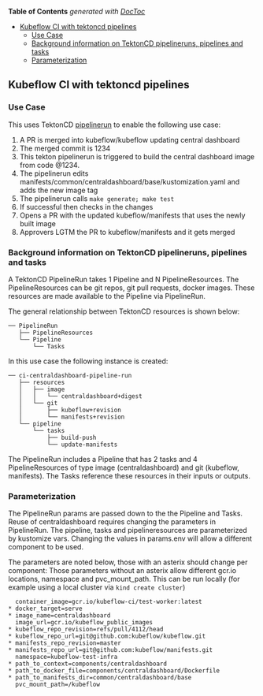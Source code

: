 <!-- START doctoc generated TOC please keep comment here to allow auto update -->
<!-- DON'T EDIT THIS SECTION, INSTEAD RE-RUN doctoc TO UPDATE -->
**Table of Contents**  *generated with [DocToc](https://github.com/thlorenz/doctoc)*

- [Kubeflow CI with tektoncd pipelines](#kubeflow-ci-with-tektoncd-pipelines)
  - [Use Case](#use-case)
  - [Background information on TektonCD pipelineruns, pipelines and tasks](#background-information-on-tektoncd-pipelineruns-pipelines-and-tasks)
  - [Parameterization](#parameterization)

<!-- END doctoc generated TOC please keep comment here to allow auto update -->

## Kubeflow CI with tektoncd pipelines

### Use Case

This uses TektonCD [pipelinerun](https://github.com/tektoncd/pipeline/blob/master/docs/pipelineruns.md) to enable the following use case:

1. A PR is merged into kubeflow/kubeflow updating central dashboard
1. The merged commit is 1234
1. This tekton pipelinerun is triggered to build the central dashboard image from code @1234.
1. The pipelinerun edits manifests/common/centraldashboard/base/kustomization.yaml and adds the new image tag
1. The pipelinerun calls `make generate; make test` 
1. If successful then checks in the changes 
1. Opens a PR with the updated kubeflow/manifests that uses the newly built image
1. Approvers LGTM the PR to kubeflow/manifests and it gets merged

### Background information on TektonCD pipelineruns, pipelines and tasks

A TektonCD PipelineRun takes 1 Pipeline and N PipelineResources.
The PipelineResources can be git repos, git pull requests, docker images.
These resources are made available to the Pipeline via PipelineRun.

The general relationship between TektonCD resources is shown below:

```
── PipelineRun
   ├── PipelineResources
   └── Pipeline
       └── Tasks
```

In this use case the following instance is created:

```
── ci-centraldashboard-pipeline-run
   ├── resources
   │   ├── image
   │   │   └── centraldashboard+digest
   │   └── git 
   │       ├── kubeflow+revision
   │       └── manifests+revision 
   └── pipeline
       └── tasks
           ├── build-push
           └── update-manifests
```

The PipelineRun includes a Pipeline that has 2 tasks and 4 PipelineResources of type image (centraldashboard) and git (kubeflow, manifests).
The Tasks reference these resources in their inputs or outputs. 

### Parameterization 

The PipelineRun params are passed down to the the Pipeline and Tasks.
Reuse of centraldashboard requires changing the parameters in PipelineRun.
The pipeline, tasks and pipelineresources are parameterized by kustomize vars.
Changing the values in params.env will allow a different component to be used.

The parameters are noted below, those with an asterix should change per component:
Those parameters without an asterix allow different gcr.io locations, namespace and pvc_mount_path.
This can be run locally (for example using a local cluster via `kind create cluster`)

```
  container_image=gcr.io/kubeflow-ci/test-worker:latest
* docker_target=serve
* image_name=centraldashboard
  image_url=gcr.io/kubeflow_public_images
* kubeflow_repo_revision=refs/pull/4112/head
* kubeflow_repo_url=git@github.com:kubeflow/kubeflow.git
* manifests_repo_revision=master
* manifests_repo_url=git@github.com:kubeflow/manifests.git
  namespace=kubeflow-test-infra
* path_to_context=components/centraldashboard
* path_to_docker_file=components/centraldashboard/Dockerfile
* path_to_manifests_dir=common/centraldashboard/base
  pvc_mount_path=/kubeflow
```
